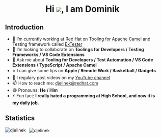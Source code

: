 <h1 align="center">Hi <img src="https://user-images.githubusercontent.com/18350557/176309783-0785949b-9127-417c-8b55-ab5a4333674e.gif" />, I am Dominik</h1>

<h2 align="left">Introduction</h2>

- 🔭 I’m currently working at [Red Hat](https://www.redhat.com/en) on [Tooling for Apache Camel](https://access.redhat.com/documentation/en-us/red_hat_build_of_apache_camel/4.4/html/developer_tooling_guide/index) and Testing framework called [ExTester](https://github.com/redhat-developer/vscode-extension-tester)
- 👯 I’m looking to collaborate on **Toolings for Developers / Testing Frameworks / VS Code Extensions**
- 💬 Ask me about **Tooling for Developers / Test Automation / VS Code Extensions / TypeScript / Apache Camel**
- ⭐ I can give some tips on **Apple / Remote Work / Basketball / Gadgets**
- 🎥 I regulary post videos on my [YouTube channel](https://www.youtube.com/@djelinek)
- 📫 How to reach me: <djelinek@redhat.com>
- 😄 Pronouns: **He / Him**
- ⚡ Fun fact: **I really hated a programming at High School, and now it is my daily job.**

<h2 align="left">Statistics</h2>

<p>
    <img align="left" src="https://github-readme-stats.vercel.app/api?username=djelinek&show_icons=true&theme=transparent" alt="djelinek" />
</p>
<p>
    &nbsp;
    <img align="center" src="https://github-readme-stats.vercel.app/api/top-langs/?username=djelinek&theme=transparent" alt="djelinek"/>
</p>
